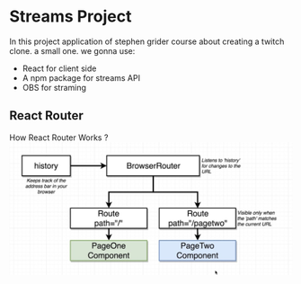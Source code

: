 # Streams Project

In this project application of stephen grider course about creating a twitch clone. a small one. we gonna use:

- React for client side
- A npm package for streams API
- OBS for straming

## React Router

How React Router Works ?
![How React Router Works](/images/react-router-works.JPG)
